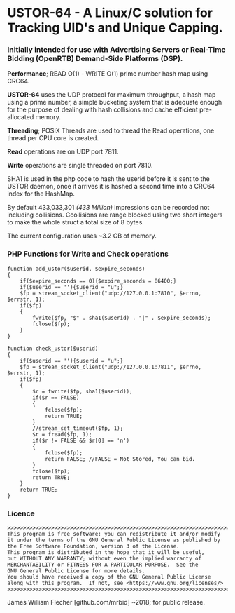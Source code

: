 # USTOR-64 - A Linux/C solution for Tracking UID's and Unique Capping.

### Initially intended for use with Advertising Servers or Real-Time Bidding (OpenRTB) Demand-Side Platforms (DSP).

**Performance**; READ O(1) - WRITE O(1) prime number hash map using CRC64.

**USTOR-64** uses the UDP protocol for maximum throughput, a hash map using a prime number, a simple bucketing system that is adequate enough for the purpose of dealing with hash collisions
and cache efficient pre-allocated memory.

**Threading**; POSIX Threads are used to thread the Read operations, one thread per CPU core is created.

**Read** operations are on UDP port 7811.

**Write** operations are single threaded on port 7810.

SHA1 is used in the php code to hash the userid before it is sent to the USTOR daemon, once it arrives it is hashed a second time  into a CRC64 index for the HashMap.

By default 433,033,301 *(433 Million)* impressions can be recorded not including collisions. Ccollisions are range blocked using two short integers to make the whole struct a total size of 8 bytes.

The current configuration uses ~3.2 GB of memory.


### PHP Functions for Write and Check operations

```
function add_ustor($userid, $expire_seconds)
{
    if($expire_seconds == 0){$expire_seconds = 86400;}
    if($userid == ''){$userid = "u";}
    $fp = stream_socket_client("udp://127.0.0.1:7810", $errno, $errstr, 1);
    if($fp)
    {
        fwrite($fp, "$" . sha1($userid) . "|" . $expire_seconds);
        fclose($fp);
    }
}
```

```
function check_ustor($userid)
{
    if($userid == ''){$userid = "u";}
    $fp = stream_socket_client("udp://127.0.0.1:7811", $errno, $errstr, 1);
    if($fp)
    {
        $r = fwrite($fp, sha1($userid));
        if($r == FALSE)
        {
            fclose($fp);
            return TRUE;
        }
        //stream_set_timeout($fp, 1);
        $r = fread($fp, 1);
        if($r != FALSE && $r[0] == 'n')
        {
            fclose($fp);
            return FALSE; //FALSE = Not Stored, You can bid.
        }
        fclose($fp);
        return TRUE;
    }
    return TRUE;
}
```

### Licence
````
>>>>>>>>>>>>>>>>>>>>>>>>>>>>>>>>>>>>>>>>>>>>>>>>>>>>>>>>>>>>>>>>>>>>>>>
This program is free software: you can redistribute it and/or modify
it under the terms of the GNU General Public License as published by
the Free Software Foundation, version 3 of the License.
This program is distributed in the hope that it will be useful,
but WITHOUT ANY WARRANTY; without even the implied warranty of
MERCHANTABILITY or FITNESS FOR A PARTICULAR PURPOSE.  See the
GNU General Public License for more details.
You should have received a copy of the GNU General Public License
along with this program.  If not, see <https://www.gnu.org/licenses/>
>>>>>>>>>>>>>>>>>>>>>>>>>>>>>>>>>>>>>>>>>>>>>>>>>>>>>>>>>>>>>>>>>>>>>>>
````
James William Flecher [github.com/mrbid] ~2018; for public release.
